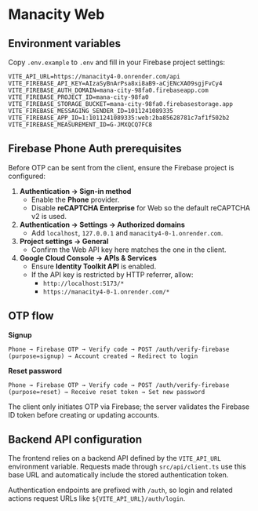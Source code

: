 # Manacity Web

## Environment variables

Copy `.env.example` to `.env` and fill in your Firebase project settings:

```
VITE_API_URL=https://manacity4-0.onrender.com/api
VITE_FIREBASE_API_KEY=AIzaSyBnArPsa8xi8aB9-aCjENcXA09sgjFvCy4
VITE_FIREBASE_AUTH_DOMAIN=mana-city-98fa0.firebaseapp.com
VITE_FIREBASE_PROJECT_ID=mana-city-98fa0
VITE_FIREBASE_STORAGE_BUCKET=mana-city-98fa0.firebasestorage.app
VITE_FIREBASE_MESSAGING_SENDER_ID=1011241089335
VITE_FIREBASE_APP_ID=1:1011241089335:web:2ba85628781c7af1f502b2
VITE_FIREBASE_MEASUREMENT_ID=G-JMXQCQ7FC8
```

## Firebase Phone Auth prerequisites

Before OTP can be sent from the client, ensure the Firebase project is configured:

1. **Authentication → Sign-in method**
   - Enable the **Phone** provider.
   - Disable **reCAPTCHA Enterprise** for Web so the default reCAPTCHA v2 is used.
2. **Authentication → Settings → Authorized domains**
   - Add `localhost`, `127.0.0.1` and `manacity4-0-1.onrender.com`.
3. **Project settings → General**
   - Confirm the Web API key here matches the one in the client.
4. **Google Cloud Console → APIs & Services**
   - Ensure **Identity Toolkit API** is enabled.
   - If the API key is restricted by HTTP referrer, allow:
     - `http://localhost:5173/*`
     - `https://manacity4-0-1.onrender.com/*`

## OTP flow

**Signup**

```
Phone → Firebase OTP → Verify code → POST /auth/verify-firebase (purpose=signup) → Account created → Redirect to login
```

**Reset password**

```
Phone → Firebase OTP → Verify code → POST /auth/verify-firebase (purpose=reset) → Receive reset token → Set new password
```

The client only initiates OTP via Firebase; the server validates the Firebase ID token before creating or updating accounts.

## Backend API configuration

The frontend relies on a backend API defined by the `VITE_API_URL` environment variable. Requests made through `src/api/client.ts` use this base URL and automatically include the stored authentication token.

Authentication endpoints are prefixed with `/auth`, so login and related actions request URLs like `${VITE_API_URL}/auth/login`.

